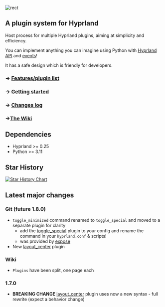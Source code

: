 ![rect](https://github.com/hyprland-community/pyprland/assets/238622/3fab93b6-6445-4e7b-b757-035095b5c8e8)

## A plugin system for Hyprland

Host process for multiple Hyprland plugins,
aiming at simplicity and efficiency.

You can implement anything you can imagine using Python with [Hyprland API](https://wiki.hyprland.org/Configuring/Dispatchers/) and [events](https://wiki.hyprland.org/Plugins/Development/Event-list/)!

It has a safe design which is friendly for developers.

### → [Features/plugin list](https://github.com/hyprland-community/pyprland/wiki/Plugins)

### → [Getting started](https://github.com/hyprland-community/pyprland/wiki/Getting-started)

### → [Changes log](https://github.com/hyprland-community/pyprland/releases)

### →[The Wiki](https://github.com/hyprland-community/pyprland/wiki)

## Dependencies

- Hyprland >= 0.25
- Python >= 3.11

## Star History

<a href="https://star-history.com/#fdev31/pyprland&Date">
  <picture>
    <source media="(prefers-color-scheme: dark)" srcset="https://api.star-history.com/svg?repos=fdev31/pyprland&type=Date&theme=dark" />
    <source media="(prefers-color-scheme: light)" srcset="https://api.star-history.com/svg?repos=fdev31/pyprland&type=Date" />
    <img alt="Star History Chart" src="https://api.star-history.com/svg?repos=fdev31/pyprland&type=Date" />
  </picture>
</a>


## Latest major changes

### Git (future 1.8.0)

- `toggle_minimized` command renamed to `toggle_special` and moved to a separate plugin for clarity
  - add the [toggle_special](https://github.com/hyprland-community/pyprland/wiki/toggle_special) plugin to your config and rename the command in your `hyprland.conf` & scripts!
  - was provided by [expose](https://github.com/hyprland-community/pyprland/wiki/expose)
- New [layout_center](https://github.com/hyprland-community/pyprland/wiki/layout_center) plugin

### Wiki

- `Plugins` have been split, one page each

### 1.7.0

- **BREAKING CHANGE** [layout_center](https://github.com/hyprland-community/pyprland/wiki/monitors) plugin uses now a new syntax - full rewrite (expect a behavior change)
